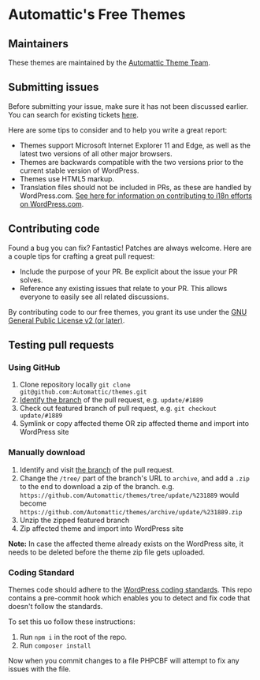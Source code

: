 # Automattic's Free Themes

## Maintainers

These themes are maintained by the [Automattic Theme Team](https://themeshaper.com/about/).

## Submitting issues

Before submitting your issue, make sure it has not been discussed earlier. You can search for existing tickets [here](https://github.com/Automattic/themes/search).

Here are some tips to consider and to help you write a great report:

* Themes support Microsoft Internet Explorer 11 and Edge, as well as the latest two versions of all other major browsers.
* Themes are backwards compatible with the two versions prior to the current stable version of WordPress.
* Themes use HTML5 markup.
* Translation files should not be included in PRs, as these are handled by WordPress.com. [See here for information on contributing to i18n efforts on WordPress.com](https://translate.wordpress.com/).

## Contributing code

Found a bug you can fix? Fantastic! Patches are always welcome. Here are a couple tips for crafting a great pull request:

* Include the purpose of your PR. Be explicit about the issue your PR solves.
* Reference any existing issues that relate to your PR. This allows everyone to easily see all related discussions.

By contributing code to our free themes, you grant its use under the [GNU General Public License v2 (or later)](LICENSE).

## Testing pull requests

### Using GitHub

1. Clone repository locally `git clone git@github.com:Automattic/themes.git`
2. [Identify the branch](https://cloudup.com/cAy1j0D8tvH) of the pull request, e.g. `update/#1889`
3. Check out featured branch of pull request, e.g. `git checkout update/#1889`
4. Symlink or copy affected theme OR zip affected theme and import into WordPress site

### Manually download

1. Identify and visit [the branch](https://cloudup.com/cAy1j0D8tvH) of the pull request.
2. Change the `/tree/` part of the branch's URL to `archive`, and add a `.zip` to the end to download a zip of the branch. e.g. `https://github.com/Automattic/themes/tree/update/%231889` would become `https://github.com/Automattic/themes/archive/update/%231889.zip`
3. Unzip the zipped featured branch
4. Zip affected theme and import into WordPress site

**Note:** In case the affected theme already exists on the WordPress site, it needs to be deleted before the theme zip file gets uploaded.

### Coding Standard

Themes code should adhere to the [WordPress coding standards](https://make.wordpress.org/core/handbook/best-practices/coding-standards/). This repo contains a pre-commit hook which enables you to detect and fix code that doesn't follow the standards.

To set this uo follow these instructions:
1. Run `npm i` in the root of the repo.
2. Run `composer install`

Now when you commit changes to a file PHPCBF will attempt to fix any issues with the file.
